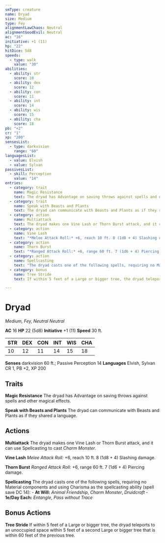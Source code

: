 ```yaml
---
smType: creature
name: Dryad
size: Medium
type: Fey
alignmentLawChaos: Neutral
alignmentGoodEvil: Neutral
ac: "16"
initiative: +1 (11)
hp: "22"
hitDice: 5d8
speeds:
  - type: walk
    value: "30"
abilities:
  - ability: str
    score: 10
  - ability: dex
    score: 12
  - ability: con
    score: 11
  - ability: int
    score: 14
  - ability: wis
    score: 15
  - ability: cha
    score: 18
pb: "+2"
cr: "1"
xp: "200"
sensesList:
  - type: darkvision
    range: "60"
languagesList:
  - value: Elvish
  - value: Sylvan
passivesList:
  - skill: Perception
    value: "14"
entries:
  - category: trait
    name: Magic Resistance
    text: The dryad has Advantage on saving throws against spells and other magical effects.
  - category: trait
    name: Speak with Beasts and Plants
    text: The dryad can communicate with Beasts and Plants as if they shared a language.
  - category: action
    name: Multiattack
    text: The dryad makes one Vine Lash or Thorn Burst attack, and it can use Spellcasting to cast *Charm Monster*.
  - category: action
    name: Vine Lash
    text: "*Melee Attack Roll:* +6, reach 10 ft. 8 (1d8 + 4) Slashing damage."
  - category: action
    name: Thorn Burst
    text: "*Ranged Attack Roll:* +6, range 60 ft. 7 (1d6 + 4) Piercing damage."
  - category: action
    name: Spellcasting
    text: "The dryad casts one of the following spells, requiring no Material components and using Charisma as the spellcasting ability (spell save DC 14): - **At Will:** *Animal Friendship*, *Charm Monster*, *Druidcraft* - **1e/Day Each:** *Entangle*, *Pass without Trace*"
  - category: bonus
    name: Tree Stride
    text: If within 5 feet of a Large or bigger tree, the dryad teleports to an unoccupied space within 5 feet of a second Large or bigger tree that is within 60 feet of the previous tree.

---
```


# Dryad
*Medium, Fey, Neutral Neutral*

**AC** 16
**HP** 22 (5d8)
**Initiative** +1 (11)
**Speed** 30 ft.

| STR | DEX | CON | INT | WIS | CHA |
| --- | --- | --- | --- | --- | --- |
| 10 | 12 | 11 | 14 | 15 | 18 |

**Senses** darkvision 60 ft.; Passive Perception 14
**Languages** Elvish, Sylvan
CR 1, PB +2, XP 200

## Traits

**Magic Resistance**
The dryad has Advantage on saving throws against spells and other magical effects.

**Speak with Beasts and Plants**
The dryad can communicate with Beasts and Plants as if they shared a language.

## Actions

**Multiattack**
The dryad makes one Vine Lash or Thorn Burst attack, and it can use Spellcasting to cast *Charm Monster*.

**Vine Lash**
*Melee Attack Roll:* +6, reach 10 ft. 8 (1d8 + 4) Slashing damage.

**Thorn Burst**
*Ranged Attack Roll:* +6, range 60 ft. 7 (1d6 + 4) Piercing damage.

**Spellcasting**
The dryad casts one of the following spells, requiring no Material components and using Charisma as the spellcasting ability (spell save DC 14): - **At Will:** *Animal Friendship*, *Charm Monster*, *Druidcraft* - **1e/Day Each:** *Entangle*, *Pass without Trace*

## Bonus Actions

**Tree Stride**
If within 5 feet of a Large or bigger tree, the dryad teleports to an unoccupied space within 5 feet of a second Large or bigger tree that is within 60 feet of the previous tree.
